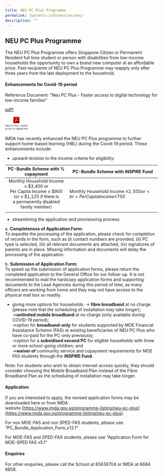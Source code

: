 ```yaml
---
title: NEU PC Plus Programme
permalink: /parents-information/neu/
description: ""
---
```

## NEU PC Plus Programme

The NEU PC Plus Programme offers Singapore Citizen or Permanent Resident full time student or person with disabilities from low-income households the opportunity to own a brand new computer at an affordable price. Past recipients of NEU PC Plus Programme may reapply only after three years from the last deployment to the household.

#### Enhancements for Covid-19 period

Reference Document: “Neu PC Plus - Faster access to digital technology for low-income families”

[pdf1](/files/Neu%20PC%20Plus%20-%20Faster%20access%20to%20digital%20technology%20for%20low-income%20families.pdf)

<p><a href="Neu PC Plus - Faster access to digital technology for low-income families">
<img style="width:15%" align="left" src="/images/NEU PC Plus.png">
</a></p>
<br clear=left>

IMDA has recently enhanced the NEU PC Plus programme to further support home-based learning (HBL) during the Covid-19 period. These enhancements include:  
*   upward revision to the income criteria for eligibility:

| **PC-Bundle Scheme with % copayment** | **PC-Bundle Scheme with iNSPIRE Fund** |
|:---:|---|
| Monthly Household Income ≤ $3,400 or<br>Per Capita Income ≤ $900 (or ≤ $1,125 if there is<br>a permanently disabled family member) | Monthly Household Income ≤$2,500 or  <br>Per Capita Income ≤$700 |
|  |  |

*   streamlining the application and provisioning process:

a. **Completeness of Application Form:**<br>
To expedite the processing of the application, please check for completion of records in the form, such as (i) contact numbers are provided, (ii) PC type is selected, (iii) all relevant documents are attached, (iv) signatures of parents are in place. Missing information and documents will delay the processing of the application.

b. **Submission of Application Form:**<br>
To speed up the submission of application forms, please return the completed application to the General Office for our follow-up. It is not recommended to mail the hardcopy application forms and supporting documents to the Lead Agencies during this period of time, as many officers are working from home and they may not have access to the physical mail box so readily.

*   giving more options for households:
-> **fibre broadband** at no charge (please note that the scheduling of installation may take longer);<br>
->**unlimited mobile broadband** at no charge (only available during COVID-19 period);<br>
->option for **broadband-only** for students supported by MOE Financial Assistance Scheme (FAS) or existing beneficiaries of NEU PC Plus who have co-paid for the PC-only previously;<br>
->option for a **subsidised second PC** for eligible households with three or more school-going children; and<br>
->**waiver of** community service and copayment requirements for MOE FAS students through the **iNSPIRE Fund**.

Note: For students who wish to obtain internet access quickly, they should consider choosing the Mobile Broadband Plan instead of the Fibre Broadband Plan as the scheduling of installation may take longer.

#### Application

If you are interested to apply, the revised application forms may be downloaded here or from IMDA website [https://www.imda.gov.sg/programme-listing/neu-pc-plus](https://www.imda.gov.sg/programme-listing/neu-pc-plus).

For non MOE-FAS and non SPED-FAS students, please use: <br>
“PC\_Bundle\_Application\_Form\_v12.1”



For MOE-FAS and SPED-FAS students, please use “Application Form for MOE-SPED FAS v5.1”



#### Enquiries

For other enquiries, please call the School at 65638704 or IMDA at 6684 8858.